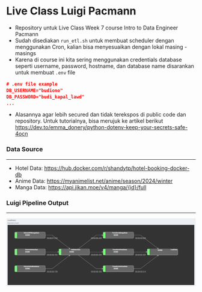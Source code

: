 # Live Class Luigi Pacmann

- Repository untuk Live Class Week 7 course Intro to Data Engineer Pacmann
- Sudah disediakan `run_etl.sh` untuk membuat scheduler dengan menggunakan Cron, kalian bisa menyesuaikan dengan lokal masing - masings
- Karena di course ini kita sering menggunakan credentials database seperti username, password, hostname, dan database name disarankan untuk membuat `.env` file

```json
# .env file example
DB_USERNAME="budiono"
DB_PASSWORD="budi_kapal_lawd"
...
```

- Alasannya agar lebih secured dan tidak terekspos di public code dan repository. Untuk tutorialnya, bisa merujuk ke artikel berikut https://dev.to/emma_donery/python-dotenv-keep-your-secrets-safe-4ocn

### Data Source
---

- Hotel Data: https://hub.docker.com/r/shandytp/hotel-booking-docker-db 
- Anime Data: https://myanimelist.net/anime/season/2024/winter
- Manga Data: https://api.jikan.moe/v4/manga/{id}/full

### Luigi Pipeline Output
---

![luigi_pipeline.png](assets/luigi_pipeline.png)